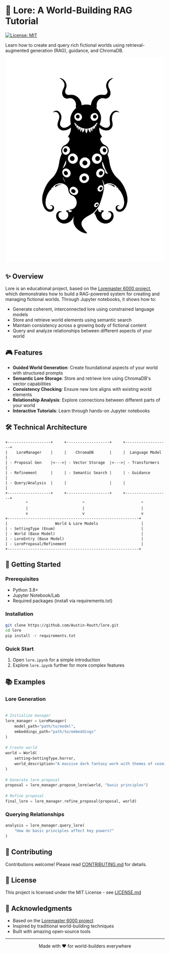 # 🌟 Lore: A World-Building RAG Tutorial

[![License: MIT](https://img.shields.io/badge/License-MIT-yellow.svg)](https://opensource.org/licenses/MIT)

Learn how to create and query rich fictional worlds using retrieval-augmented generation (RAG), guidance, and ChromaDB.

<p align="center">
  <img src="assets\lore_shoggoth3.svg" alt="Loremaster Banner" width="500"/>
</p>

## ✨ Overview

Lore is an educational project, based on the [Loremaster 6000 project](https://github.com/dottxt-ai/demos), which demonstrates how to build a RAG-powered system for creating and managing fictional worlds. Through Jupyter notebooks, it shows how to:

- Generate coherent, interconnected lore using constrained language models
- Store and retrieve world elements using semantic search
- Maintain consistency across a growing body of fictional content
- Query and analyze relationships between different aspects of your world

## 🎮 Features

- **Guided World Generation**: Create foundational aspects of your world with structured prompts
- **Semantic Lore Storage**: Store and retrieve lore using ChromaDB's vector capabilities
- **Consistency Checking**: Ensure new lore aligns with existing world elements
- **Relationship Analysis**: Explore connections between different parts of your world
- **Interactive Tutorials**: Learn through hands-on Jupyter notebooks

## 🛠️ Technical Architecture

```ascii
+-------------------+     +-------------------+     +-------------------+
|    LoreManager    |     |    ChromaDB       |     |  Language Model   |
| - Proposal Gen    |<--->| - Vector Storage  |<--->| - Transformers    |
| - Refinement      |     | - Semantic Search |     | - Guidance        |
| - Query/Analysis  |     |                   |     |                   |
+-------------------+     +-------------------+     +-------------------+
         ^                        ^                         ^
         |                        |                         |
         v                        v                         v
+----------------------------------------------------------+
|                     World & Lore Models                   |
| - SettingType (Enum)                                      |
| - World (Base Model)                                      |
| - LoreEntry (Base Model)                                  |
| - LoreProposal/Refinement                                 |
+----------------------------------------------------------+
```

## 🚀 Getting Started

### Prerequisites

- Python 3.8+
- Jupyter Notebook/Lab
- Required packages (install via requirements.txt)

### Installation

```bash
git clone https://github.com/Austin-Routt/lore.git
cd lore
pip install -r requirements.txt
```

### Quick Start

1. Open `lore.ipynb` for a simple introduction
2. Explore `lore.ipynb` further for more complex features

## 📚 Examples

### Lore Generation

```python

# Initialize manager
lore_manager = LoreManager(
    model_path="path/to/model",
    embeddings_path="path/to/embeddings"
)

# Create world
world = World(
    setting=SettingType.horror,
    world_description="A massive dark fantasy work with themes of cosmic horror"
)

# Generate lore proposal
proposal = lore_manager.propose_lore(world, "basic principles")

# Refine proposal
final_lore = lore_manager.refine_proposal(proposal, world)

```

### Querying Relationships
```python
analysis = lore_manager.query_lore(
    "How do basic principles affect key powers?"
)
```

## 🤝 Contributing

Contributions welcome! Please read [CONTRIBUTING.md](CONTRIBUTING.md) for details.

## 📜 License

This project is licensed under the MIT License - see [LICENSE.md](LICENSE.md)

## 🌟 Acknowledgments

- Based on the [Loremaster 6000 project](https://github.com/dottxt-ai/demos)
- Inspired by traditional world-building techniques
- Built with amazing open-source tools

---

<p align="center">
  Made with ❤️ for world-builders everywhere
</p>

